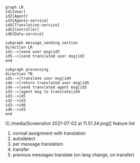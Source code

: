 ```mermaid
graph LR
id1[User]
id2[Agent]
id3[Agents-service]
id4[Translation-service]
id5[Controller]
id6[Data-service]

subgraph message_sending_section
direction LR
id1-->|send user msg|id5
id5-->|send translated user msg|id2
end

subgraph processing
direction TB
id5-->|translate user msg|id4
id4-->|return translated user msg|id5
id4-->|send translated agent msg|id3
id3-->|agent msg to translate|id4
id3-->id5
id2-->id3
id3-->id6
id6-->id3
end

```

![[./media/Screenshot 2021-07-02 at 11.51.34.png]]
feature list
1. normal assignment with translation
2. autodetect
3. per message translation
4. transfer
5. previous messages translate (on lang change, on transfer)